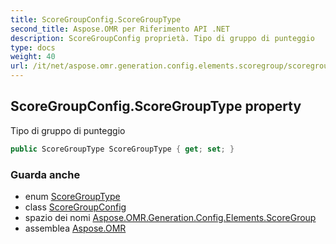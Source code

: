 ```yaml
---
title: ScoreGroupConfig.ScoreGroupType
second_title: Aspose.OMR per Riferimento API .NET
description: ScoreGroupConfig proprietà. Tipo di gruppo di punteggio
type: docs
weight: 40
url: /it/net/aspose.omr.generation.config.elements.scoregroup/scoregroupconfig/scoregrouptype/
---
```

## ScoreGroupConfig.ScoreGroupType property

Tipo di gruppo di punteggio

```csharp
public ScoreGroupType ScoreGroupType { get; set; }
```

### Guarda anche

* enum [ScoreGroupType](../../../aspose.omr.generation.config.enums/scoregrouptype/)
* class [ScoreGroupConfig](../)
* spazio dei nomi [Aspose.OMR.Generation.Config.Elements.ScoreGroup](../../scoregroupconfig/)
* assemblea [Aspose.OMR](../../../)


